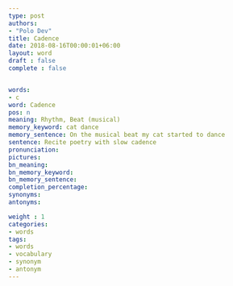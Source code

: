 ```yaml
---
type: post
authors:
- "Polo Dev"
title: Cadence
date: 2018-08-16T00:00:01+06:00
layout: word
draft : false
complete : false


words:
- c
word: Cadence
pos: n
meaning: Rhythm, Beat (musical)
memory_keyword: cat dance
memory_sentence: On the musical beat my cat started to dance
sentence: Recite poetry with slow cadence
pronunciation:
pictures:
bn_meaning: 
bn_memory_keyword: 
bn_memory_sentence:
completion_percentage:
synonyms:
antonyms:

weight : 1
categories:
- words
tags:
- words
- vocabulary
- synonym
- antonym
---
```

